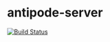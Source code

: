 # antipode-server

[![Build Status](https://circleci.com/gh/dsalopek/antipode-server.svg?style=shield&circle-token=b57a636a563c6bc5e7900fecd14cf90025a51f58)](https://app.circleci.com/pipelines/github/dsalopek/antipode-server)
